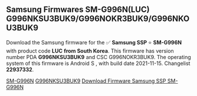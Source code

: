 <h2>Samsung Firmwares SM-G996N(LUC) G996NKSU3BUK9/G996NOKR3BUK9/G996NKOU3BUK9</h2>
Download the Samsung firmware for the ✅ <strong>Samsung SSP </strong> ⭐ <strong>SM-G996N</strong> with product code <strong>LUC</strong> <strong> from South Korea</strong>. This firmware has version number PDA <strong>G996NKSU3BUK9</strong> and CSC G996NOKR3BUK9. The operating system of this firmware is Android S , with build date 2021-11-15. Changelist <strong>22937332</strong>.


[SM-G996N](https://samfirm.shop/samsung/model/SM-G996N)
[G996NKSU3BUK9](https://samfirm.shop/samsung/pda/G996NKSU3BUK9)
[Download Firmware Samsung SSP SM-G996N](https://samfirm.shop/samsung/firmware/474400)
